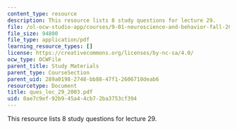 ```yaml
---
content_type: resource
description: This resource lists 8 study questions for lecture 29.
file: /ol-ocw-studio-app/courses/9-01-neuroscience-and-behavior-fall-2003/0ae7c9ef92b945a44cb72ba3753cf394_ques_lec_29_2003.pdf
file_size: 94800
file_type: application/pdf
learning_resource_types: []
license: https://creativecommons.org/licenses/by-nc-sa/4.0/
ocw_type: OCWFile
parent_title: Study Materials
parent_type: CourseSection
parent_uid: 289a0198-2748-bb88-47f1-2606710deab6
resourcetype: Document
title: ques_lec_29_2003.pdf
uid: 0ae7c9ef-92b9-45a4-4cb7-2ba3753cf394
---
```

This resource lists 8 study questions for lecture 29.